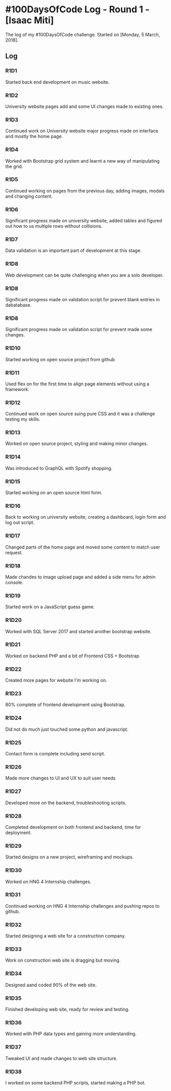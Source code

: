# #100DaysOfCode Log - Round 1 - [Isaac Miti]

The log of my #100DaysOfCode challenge. Started on [Monday, 5 March, 2018].

## Log

### R1D1
Started back end development on music website.

### R1D2
University website pages add and some UI changes made to existing ones.

### R1D3
Continued work on University website major progress made on interface and mostly the home page.

### R1D4
Worked with Bootstrap grid system and learnt a new way of manipulating the grid.

### R1D5
Continued working on pages from the previous day, adding images, modals and changing content.

### R1D6
Significant progress made on university website, added tables and figured out how to us multiple rows without collisions.

### R1D7
Data validation is an important part of development at this stage.

### R1D8
Web development can be quite challenging when you are a solo developer.

### R1D8
Significant progress made on validation script for prevent blank entries in dabatabase.

### R1D8
Significant progress made on validation script for prevent made some changes.

### R1D10
Started working on open source project from github

### R1D11
Used flex on for the first time to align page elements without using a framework.

### R1D12
Continued work on open source suing pure CSS and it was a challenge testing my skills.

### R1D13
Worked on open source project, styling and making minor changes.

### R1D14
Was introduced to GraphQL with Spotify shopping.

### R1D15
Started working on an open source html form.

### R1D16
Back to working on university website, creating a dashboard, login form and log out script.

### R1D17
Changed parts of the home page and moved some content to match user request.

### R1D18
Made chandes to image upload page and added a side menu for admin console.

### R1D19
Started work on a JavaScript guess game.

### R1D20
Worked with SQL Server 2017 and started another bootstrap website.

### R1D21
Worked on backend PHP and a bit of Frontend CSS + Bootstrap

### R1D22
Created more pages for website I'm working on.

### R1D23
80% complete of frontend development using Bootstrap.

### R1D24
Did not do much just touched some python and javascript.

### R1D25
Contact form is complete including send script.

### R1D26
Made more changes to UI and UX to suit user needs

### R1D27
Developed more on the backend, troubleshooting scripts.

### R1D28
Completed development on both frontend and backend, time for deployment.

### R1D29
Started designs on a new project, wireframing and mockups.

### R1D30
Worked on HNG 4 Internship challenges.

### R1D31
Continued working on HNG 4 Internship challenges and pushing repos to github.

### R1D32
Started designing a web site for a construction company.

### R1D33
Work on construction web site is dragging but moving.

### R1D34
Designed aand coded 90% of the web site.

### R1D35
Finished developing web site, ready for review and testing.

### R1D36
Worked with PHP data types and gaining more understanding.

### R1D37
Tweaked UI and made changes to web site structure.

### R1D38
I worked on some backend PHP scripts, started making a PHP bot.

